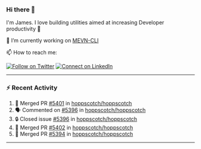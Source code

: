 ### Hi there 👋

I'm James. I love building utilities aimed at increasing Developer productivity :raised_hands: 

🔭 I’m currently working on [MEVN-CLI](https://github.com/madlabsinc/mevn-cli)

📫 How to reach me:

[![Follow on Twitter](https://img.shields.io/badge/--twitter?label=Twitter&logo=Twitter&style=social)](https://twitter.com/james_madhacks) [![Connect on LinkedIn](https://img.shields.io/badge/--linkedin?label=LinkedIn&logo=LinkedIn&style=social)](https://www.linkedin.com/in/jamesgeorge007)

---

### :zap: Recent Activity

<!--START_SECTION:activity-->
1. 🎉 Merged PR [#5401](https://github.com/hoppscotch/hoppscotch/pull/5401) in [hoppscotch/hoppscotch](https://github.com/hoppscotch/hoppscotch)
2. 🗣 Commented on [#5396](https://github.com/hoppscotch/hoppscotch/issues/5396#issuecomment-3332489093) in [hoppscotch/hoppscotch](https://github.com/hoppscotch/hoppscotch)
3. 🔒 Closed issue [#5396](https://github.com/hoppscotch/hoppscotch/issues/5396) in [hoppscotch/hoppscotch](https://github.com/hoppscotch/hoppscotch)
4. 🎉 Merged PR [#5402](https://github.com/hoppscotch/hoppscotch/pull/5402) in [hoppscotch/hoppscotch](https://github.com/hoppscotch/hoppscotch)
5. 🎉 Merged PR [#5394](https://github.com/hoppscotch/hoppscotch/pull/5394) in [hoppscotch/hoppscotch](https://github.com/hoppscotch/hoppscotch)
<!--END_SECTION:activity-->

---

<!--
**jamesgeorge007/jamesgeorge007** is a ✨ _special_ ✨ repository because its `README.md` (this file) appears on your GitHub profile.

Here are some ideas to get you started:

- 🌱 I’m currently learning ...
- 👯 I’m looking to collaborate on ...
- 🤔 I’m looking for help with ...
- 💬 Ask me about ...
- 😄 Pronouns: ...
- ⚡ Fun fact: ...
-->
